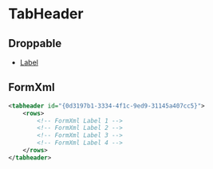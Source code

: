 # TabHeader

## Droppable

- [Label](../../../Controls/Label)

## FormXml

```xml
<tabheader id="{0d3197b1-3334-4f1c-9ed9-31145a407cc5}">
    <rows>
        <!-- FormXml Label 1 -->
        <!-- FormXml Label 2 -->
        <!-- FormXml Label 3 -->
        <!-- FormXml Label 4 -->
    </rows>
</tabheader>
```
